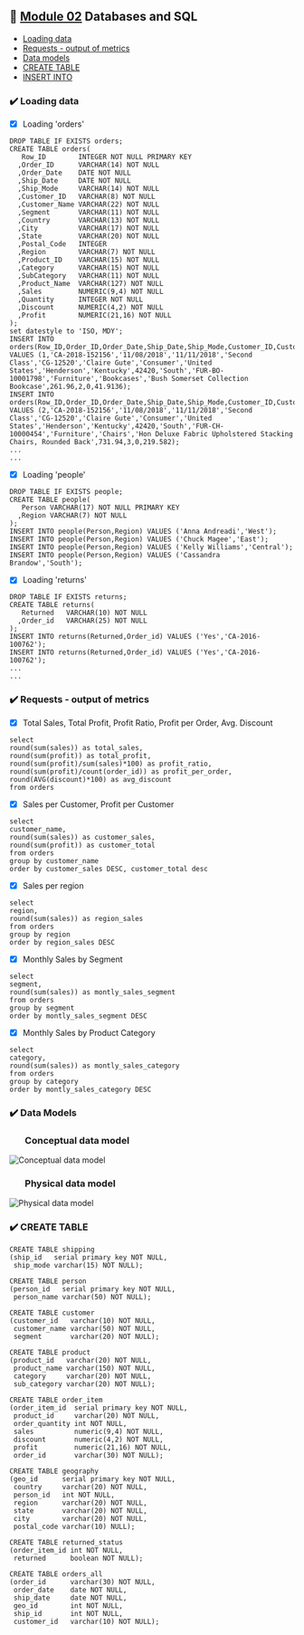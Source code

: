 ## :rocket: [Module 02](https://github.com/Data-Learn/data-engineering/blob/master/DE-101%20Modules/Module02/readme.md) Databases and SQL 
- [Loading data](#loading-data)
- [Requests - output of metrics](#requests-output-metrics)
- [Data models](#data-models)
- [CREATE TABLE](#create-table)
- [INSERT INTO](#insert-into)

### :heavy_check_mark: Loading data <a name="loading-data"></a>
- [x] Loading 'orders'
```
DROP TABLE IF EXISTS orders;
CREATE TABLE orders(
   Row_ID        INTEGER NOT NULL PRIMARY KEY 
  ,Order_ID      VARCHAR(14) NOT NULL
  ,Order_Date    DATE NOT NULL
  ,Ship_Date     DATE NOT NULL
  ,Ship_Mode     VARCHAR(14) NOT NULL
  ,Customer_ID   VARCHAR(8) NOT NULL
  ,Customer_Name VARCHAR(22) NOT NULL
  ,Segment       VARCHAR(11) NOT NULL
  ,Country       VARCHAR(13) NOT NULL
  ,City          VARCHAR(17) NOT NULL
  ,State         VARCHAR(20) NOT NULL
  ,Postal_Code   INTEGER 
  ,Region        VARCHAR(7) NOT NULL
  ,Product_ID    VARCHAR(15) NOT NULL
  ,Category      VARCHAR(15) NOT NULL
  ,SubCategory   VARCHAR(11) NOT NULL
  ,Product_Name  VARCHAR(127) NOT NULL
  ,Sales         NUMERIC(9,4) NOT NULL
  ,Quantity      INTEGER NOT NULL
  ,Discount      NUMERIC(4,2) NOT NULL
  ,Profit        NUMERIC(21,16) NOT NULL
);
set datestyle to 'ISO, MDY';
INSERT INTO orders(Row_ID,Order_ID,Order_Date,Ship_Date,Ship_Mode,Customer_ID,Customer_Name,Segment,Country,City,State,Postal_Code,Region,Product_ID,Category,SubCategory,Product_Name,Sales,Quantity,Discount,Profit) VALUES (1,'CA-2018-152156','11/08/2018','11/11/2018','Second Class','CG-12520','Claire Gute','Consumer','United States','Henderson','Kentucky',42420,'South','FUR-BO-10001798','Furniture','Bookcases','Bush Somerset Collection Bookcase',261.96,2,0,41.9136);
INSERT INTO orders(Row_ID,Order_ID,Order_Date,Ship_Date,Ship_Mode,Customer_ID,Customer_Name,Segment,Country,City,State,Postal_Code,Region,Product_ID,Category,SubCategory,Product_Name,Sales,Quantity,Discount,Profit) VALUES (2,'CA-2018-152156','11/08/2018','11/11/2018','Second Class','CG-12520','Claire Gute','Consumer','United States','Henderson','Kentucky',42420,'South','FUR-CH-10000454','Furniture','Chairs','Hon Deluxe Fabric Upholstered Stacking Chairs, Rounded Back',731.94,3,0,219.582);
...
...
```
- [x] Loading 'people'
```
DROP TABLE IF EXISTS people;
CREATE TABLE people(
   Person VARCHAR(17) NOT NULL PRIMARY KEY
  ,Region VARCHAR(7) NOT NULL
);
INSERT INTO people(Person,Region) VALUES ('Anna Andreadi','West');
INSERT INTO people(Person,Region) VALUES ('Chuck Magee','East');
INSERT INTO people(Person,Region) VALUES ('Kelly Williams','Central');
INSERT INTO people(Person,Region) VALUES ('Cassandra Brandow','South');
```
- [x] Loading 'returns'
```
DROP TABLE IF EXISTS returns;
CREATE TABLE returns(
   Returned   VARCHAR(10) NOT NULL
  ,Order_id   VARCHAR(25) NOT NULL
);
INSERT INTO returns(Returned,Order_id) VALUES ('Yes','CA-2016-100762');
INSERT INTO returns(Returned,Order_id) VALUES ('Yes','CA-2016-100762');
...
...
```

### :heavy_check_mark: Requests - output of metrics <a name="requests-output-metrics"></a>
- [x] Total Sales, Total Profit, Profit Ratio, Profit per Order, Avg. Discount
```
select 
round(sum(sales)) as total_sales, 
round(sum(profit)) as total_profit,
round(sum(profit)/sum(sales)*100) as profit_ratio,
round(sum(profit)/count(order_id)) as profit_per_order,
round(AVG(discount)*100) as avg_discount
from orders
```
- [x] Sales per Customer, Profit per Customer
```
select 
customer_name,
round(sum(sales)) as customer_sales,
round(sum(profit)) as customer_total
from orders
group by customer_name
order by customer_sales DESC, customer_total desc
```
- [x] Sales per region
```
select 
region,
round(sum(sales)) as region_sales
from orders
group by region 
order by region_sales DESC
```
- [x] Monthly Sales by Segment
```
select 
segment,
round(sum(sales)) as montly_sales_segment
from orders
group by segment
order by montly_sales_segment DESC
```
- [x] Monthly Sales by Product Category
```
select 
category,
round(sum(sales)) as montly_sales_category
from orders
group by category 
order by montly_sales_category DESC
```
### :heavy_check_mark: Data Models <a name="data-models"></a>

### &nbsp;&nbsp;&nbsp;&nbsp;&nbsp;&nbsp; Conceptual data model 

<img title="Conceptual data model" src="/module-02/Conceptual data model.png">    


### &nbsp;&nbsp;&nbsp;&nbsp;&nbsp;&nbsp; Physical data model 

<img title="Physical data model" src="/module-02/Physical data model.png">    

### :heavy_check_mark: CREATE TABLE <a name="create-table"></a>
```
CREATE TABLE shipping
(ship_id   serial primary key NOT NULL,
 ship_mode varchar(15) NOT NULL);

CREATE TABLE person
(person_id   serial primary key NOT NULL,
 person_name varchar(50) NOT NULL);

CREATE TABLE customer
(customer_id   varchar(10) NOT NULL,
 customer_name varchar(50) NOT NULL,
 segment       varchar(20) NOT NULL);

CREATE TABLE product
(product_id   varchar(20) NOT NULL,
 product_name varchar(150) NOT NULL,
 category     varchar(20) NOT NULL,
 sub_category varchar(20) NOT NULL);

CREATE TABLE order_item
(order_item_id  serial primary key NOT NULL,
 product_id     varchar(20) NOT NULL,
 order_quantity int NOT NULL,
 sales          numeric(9,4) NOT NULL,
 discount       numeric(4,2) NOT NULL,
 profit         numeric(21,16) NOT NULL,
 order_id       varchar(30) NOT NULL);

CREATE TABLE geography
(geo_id      serial primary key NOT NULL,
 country     varchar(20) NOT NULL,
 person_id   int NOT NULL,
 region      varchar(20) NOT NULL,
 state       varchar(20) NOT NULL,
 city        varchar(20) NOT NULL,
 postal_code varchar(10) NULL);

CREATE TABLE returned_status
(order_item_id int NOT NULL,
 returned      boolean NOT NULL);

CREATE TABLE orders_all
(order_id      varchar(30) NOT NULL,
 order_date    date NOT NULL,
 ship_date     date NOT NULL,
 geo_id        int NOT NULL,
 ship_id       int NOT NULL,
 customer_id   varchar(10) NOT NULL);
```

